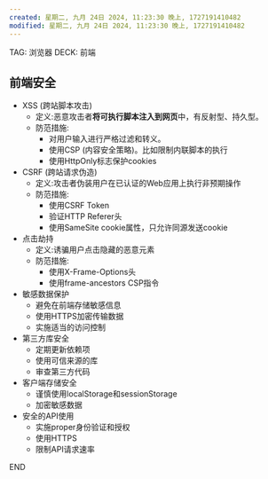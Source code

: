 ```yaml
---
created: 星期二, 九月 24日 2024, 11:23:30 晚上, 1727191410482
modified: 星期二, 九月 24日 2024, 11:23:30 晚上, 1727191410482
---
```


TAG: 浏览器
DECK: 前端
## 前端安全
- XSS (跨站脚本攻击)
    - 定义:恶意攻击者**将可执行脚本注入到网页**中，有反射型、持久型。
    - 防范措施:
        - 对用户输入进行严格过滤和转义。
        - 使用CSP (内容安全策略)。比如限制内联脚本的执行
        - 使用HttpOnly标志保护cookies
- CSRF (跨站请求伪造)
    - 定义:攻击者伪装用户在已认证的Web应用上执行非预期操作
    - 防范措施:
        - 使用CSRF Token
        - 验证HTTP Referer头
        - 使用SameSite cookie属性，只允许同源发送cookie
- 点击劫持
    - 定义:诱骗用户点击隐藏的恶意元素
    - 防范措施:
        - 使用X-Frame-Options头
        - 使用frame-ancestors CSP指令
- 敏感数据保护
    - 避免在前端存储敏感信息
    - 使用HTTPS加密传输数据
    - 实施适当的访问控制
- 第三方库安全
    - 定期更新依赖项
    - 使用可信来源的库
    - 审查第三方代码
- 客户端存储安全
    - 谨慎使用localStorage和sessionStorage
    - 加密敏感数据
- 安全的API使用
    - 实施proper身份验证和授权
    - 使用HTTPS
    - 限制API请求速率


END
<!--ID: 1728544069861-->
